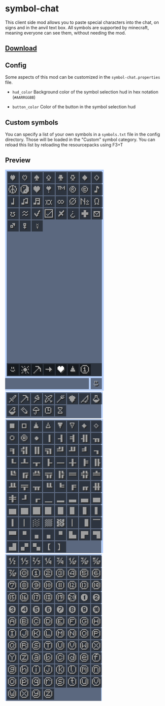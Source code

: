 # symbol-chat

This client side mod allows you to paste special characters into the chat, on signs and in the anvil text box.
All symbols are supported by minecraft, meaning everyone can see them, without needing the mod.

## [Download](https://github.com/replaceitem/symbol-chat/releases)

## Config

Some aspects of this mod can be customized in the `symbol-chat.properties` file.

* `hud_color` Background color of the symbol selection hud in hex notation (`#AARRGGBB`)

* `button_color` Color of the button in the symbol selection hud

## Custom symbols

You can specify a list of your own symbols in a `symbols.txt` file in the config directory.
Those will be loaded in the "Custom" symbol category.
You can reload this list by reloading the resourcepacks using F3+T

## Preview

![Preview](images/preview.png)
![Objects](images/objects.png)
![Shapes](images/shapes.png)
![Characters](images/characters.png)